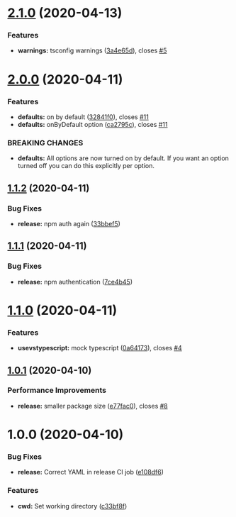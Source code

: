 # [2.1.0](https://github.com/andyrooger/vs-compat-ts-plugin/compare/v2.0.0...v2.1.0) (2020-04-13)


### Features

* **warnings:** tsconfig warnings ([3a4e65d](https://github.com/andyrooger/vs-compat-ts-plugin/commit/3a4e65d79155caa774944b9ab5b5864922db80f3)), closes [#5](https://github.com/andyrooger/vs-compat-ts-plugin/issues/5)

# [2.0.0](https://github.com/andyrooger/vs-compat-ts-plugin/compare/v1.1.2...v2.0.0) (2020-04-11)


### Features

* **defaults:** on by default ([32841f0](https://github.com/andyrooger/vs-compat-ts-plugin/commit/32841f0c1fe5c3dc9703253c63b17c9ccdd8eee6)), closes [#11](https://github.com/andyrooger/vs-compat-ts-plugin/issues/11)
* **defaults:** onByDefault option ([ca2795c](https://github.com/andyrooger/vs-compat-ts-plugin/commit/ca2795cc17a86a35aa7b6699c8499bc0fc182401)), closes [#11](https://github.com/andyrooger/vs-compat-ts-plugin/issues/11)


### BREAKING CHANGES

* **defaults:** All options are now turned on by default. If you want an option turned off you can
do this explicitly per option.

## [1.1.2](https://github.com/andyrooger/vs-compat-ts-plugin/compare/v1.1.1...v1.1.2) (2020-04-11)


### Bug Fixes

* **release:** npm auth again ([33bbef5](https://github.com/andyrooger/vs-compat-ts-plugin/commit/33bbef5f668b842a1a4b25f3e4e981d91ddb577f))

## [1.1.1](https://github.com/andyrooger/vs-compat-ts-plugin/compare/v1.1.0...v1.1.1) (2020-04-11)


### Bug Fixes

* **release:** npm authentication ([7ce4b45](https://github.com/andyrooger/vs-compat-ts-plugin/commit/7ce4b45dbfd3df6a6a3405e29bd20be75763b723))

# [1.1.0](https://github.com/andyrooger/vs-compat-ts-plugin/compare/v1.0.1...v1.1.0) (2020-04-11)


### Features

* **usevstypescript:** mock typescript ([0a64173](https://github.com/andyrooger/vs-compat-ts-plugin/commit/0a64173b8b9f805f9162305b2431ee5cab8cfda8)), closes [#4](https://github.com/andyrooger/vs-compat-ts-plugin/issues/4)

## [1.0.1](https://github.com/andyrooger/vs-compat-ts-plugin/compare/v1.0.0...v1.0.1) (2020-04-10)


### Performance Improvements

* **release:** smaller package size ([e77fac0](https://github.com/andyrooger/vs-compat-ts-plugin/commit/e77fac0859d7da2bae35853d2788ed8bb00bbffa)), closes [#8](https://github.com/andyrooger/vs-compat-ts-plugin/issues/8)

# 1.0.0 (2020-04-10)


### Bug Fixes

* **release:** Correct YAML in release CI job ([e108df6](https://github.com/andyrooger/vs-compat-ts-plugin/commit/e108df6dacaca0b113f70878152b94fdc890fdef))

### Features

* **cwd:** Set working directory ([c33bf8f](https://github.com/andyrooger/vs-compat-ts-plugin/commit/c33bf8f6d7ab80d3608756542ec40d80975e611e))
